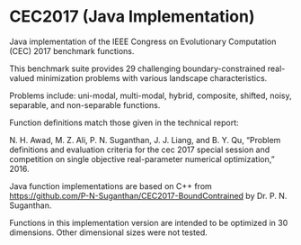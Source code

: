 # CEC2017 (Java Implementation)
Java implementation of the IEEE Congress on Evolutionary Computation (CEC) 2017 benchmark functions.

This benchmark suite provides 29 challenging boundary-constrained real-valued minimization problems with various landscape characteristics.

Problems include: uni-modal, multi-modal, hybrid, composite, shifted, noisy, separable, and non-separable functions.

Function definitions match those given in the technical report:

N. H. Awad, M. Z. Ali, P. N. Suganthan, J. J. Liang, and B. Y. Qu, “Problem definitions and evaluation criteria for the cec 2017 special session and competition on single objective real-parameter numerical optimization,” 2016.

Java function implementations are based on C++ from https://github.com/P-N-Suganthan/CEC2017-BoundContrained by Dr. P. N. Suganthan.

Functions in this implementation version are intended to be optimized in 30 dimensions. Other dimensional sizes were not tested.
